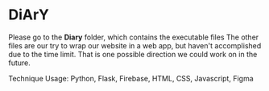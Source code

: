 # DiArY
Please go to the **Diary** folder, which contains the executable files 
The other files are our try to wrap our website in a web app, but haven't accomplished due to the time limit. That is one possible direction we could work on in the future.
 
Technique Usage: Python, Flask, Firebase, HTML, CSS, Javascript, Figma
